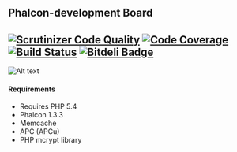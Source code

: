 Phalcon-development Board
-----------------------
[![Scrutinizer Code Quality](https://scrutinizer-ci.com/g/stanislav-web/Phalcon-development/badges/quality-score.png?b=Backend)](https://scrutinizer-ci.com/g/stanislav-web/Phalcon-development/?branch=Backend) [![Code Coverage](https://scrutinizer-ci.com/g/stanislav-web/Phalcon-development/badges/coverage.png?b=Backend)](https://scrutinizer-ci.com/g/stanislav-web/Phalcon-development/?branch=Backend) [![Build Status](https://travis-ci.org/stanislav-web/Phalcon-development.svg)](https://travis-ci.org/stanislav-web/Phalcon-development) [![Bitdeli Badge](https://d2weczhvl823v0.cloudfront.net/stanislav-web/phalcon-development/trend.png)](https://bitdeli.com/free "Bitdeli Badge")
-----------------------
![Alt text](http://hsto.org/storage2/f65/3fa/800/f653fa800c35d29e02253b3ab578b99c.png "Phalcon")
#### Requirements 
* Requires PHP 5.4
* Phalcon 1.3.3
* Memcache
* APC (APCu)
* PHP mcrypt library
